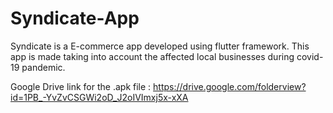 # Syndicate-App
Syndicate is a E-commerce app developed using flutter framework. This app is made taking into account the affected local businesses during covid-19 pandemic.

Google Drive link for the .apk file : https://drive.google.com/folderview?id=1PB_-YvZvCSGWi2oD_J2oIVImxj5x-xXA
